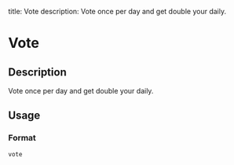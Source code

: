 title: Vote
description: Vote once per day and get double your daily.

# Vote

## Description

Vote once per day and get double your daily.

## Usage

### Format

`vote`
